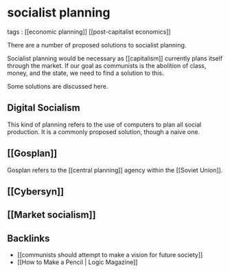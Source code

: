 # socialist planning

tags
: [[economic planning]] [[post-capitalist economics]]

There are a number of proposed solutions to socialist planning.

Socialist planning would be necessary as [[capitalism]] currently plans itself through the market. If our goal as communists is the abolition of class, money, and the state, we need to find a solution to this.

Some solutions are discussed here.


<a id="org6b279cb"></a>

## Digital Socialism

This kind of planning refers to the use of computers to plan all social production. It is a commonly proposed solution, though a naive one.


<a id="org02fd296"></a>

## [[Gosplan]]

Gosplan refers to the [[central planning]] agency within the [[Soviet Union]].


<a id="org68ec8b7"></a>

## [[Cybersyn]]


<a id="org24a9edc"></a>

## [[Market socialism]]


<a id="orgd81cdcd"></a>

## Backlinks

-   [[communists should attempt to make a vision for future society]]
-   [[How to Make a Pencil | Logic Magazine]]
